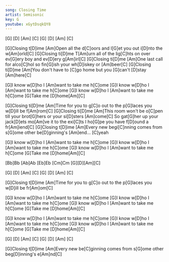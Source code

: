 ```yaml
---
song: Closing Time
artist: Semisonic
key: G
youtube: xGytDsqkQY8
---
```


[G]  [D] [Am]  [C]
[G]  [D] [Am]  [C]

[G]Closing t[D]ime
[Am]Open all the d[C]oors and l[G]et you out i[D]nto the w[Am]orld[C]
[G]Closing ti[D]me
T[Am]urn all of the lig[C]hts on over ev[G]ery boy and ev[D]ery g[Am]irl[C]
[G]Closing ti[D]me
[Am]One last call for alco[C]hol so fin[G]ish your wh[D]iskey or [Am]beer[C]
[G]Closing ti[D]me
[Am]You don't have to [C]go home but you [G]can't [D]stay [Am]here[C]

[G]I know w[D]ho I [Am]want to take me h[C]ome
[G]I know w[D]ho I [Am]want to take me h[C]ome
[G]I know w[D]ho I [Am]want to take me h[C]ome
[G]Take me [D]home[Am][C]

[G]Closing ti[D]me
[Am]Time for you to g[C]o out to the p[G]laces you w[D]ill be f[Am]rom[C]
[G]Closing ti[D]me
[Am]This room won't be o[C]pen till your brot[G]hers or your si[D]sters [Am]come[C]
So gat[G]her up your jack[D]ets mo[Am]ve it to the exi[C]ts
I ho[G]pe you have f[D]ound a fr[Am]iend[C]
[G]Closing t[D]ime
[Am]Every new begi[C]nning comes from s[G]ome other be[D]ginning's [Am]end...
[C]yeah

[G]I know w[D]ho I [Am]want to take me h[C]ome
[G]I know w[D]ho I [Am]want to take me h[C]ome
[G]I know w[D]ho I [Am]want to take me h[C]ome
[G]Take me [D]home[Am][C]

[Bb]Bb [Ab]Ab [Eb]Eb [Cm]Cm
[G][D][Am][C]

[G]  [D] [Am]  [C]
[G]  [D] [Am]  [C]

[G]Closing t[D]ime
[Am]Time for you to g[C]o out to the p[G]laces you w[D]ill be fr[Am]om[C]

[G]I know w[D]ho I [Am]want to take me h[C]ome
[G]I know w[D]ho I [Am]want to take me h[C]ome
[G]I know w[D]ho I [Am]want to take me h[C]ome
[G]Take me [D]home[Am][C]

[G]I know w[D]ho I [Am]want to take me h[C]ome
[G]I know w[D]ho I [Am]want to take me h[C]ome
[G]I know w[D]ho I [Am]want to take me h[C]ome
[G]Take me [D]home[Am][C]

[G]  [D] [Am]  [C]
[G]  [D] [Am]  [C]

[G]Closing t[D]ime
[Am]Every new be[C]ginning comes from s[G]ome other beg[D]inning's e[Am]nd[C]
